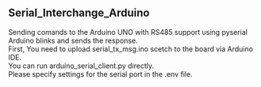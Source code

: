 ## Serial_Interchange_Arduino
Sending comands to the Arduino UNO with RS485 support using pyserial Arduino blinks and sends the response.<br>
First, You need to upload serial_tx_msg.ino scetch to the board via Arduino IDE.<br>
You can run arduino_serial_client.py directly.<br>
Please specify settings for the serial port in the .env file.<br>
